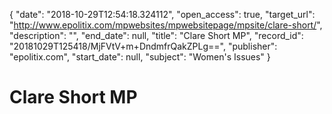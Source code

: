 {
  "date": "2018-10-29T12:54:18.324112", 
  "open_access": true, 
  "target_url": "http://www.epolitix.com/mpwebsites/mpwebsitepage/mpsite/clare-short/", 
  "description": "", 
  "end_date": null, 
  "title": "Clare Short MP", 
  "record_id": "20181029T125418/MjFVtV+m+DndmfrQakZPLg==", 
  "publisher": "epolitix.com", 
  "start_date": null, 
  "subject": "Women's Issues"
}

# Clare Short MP

